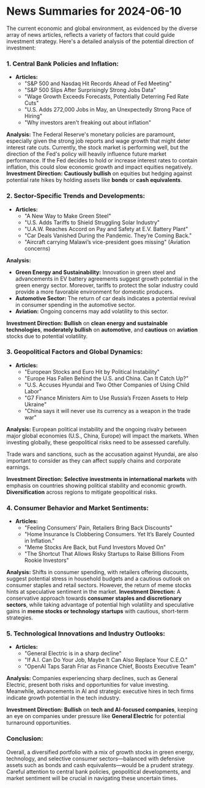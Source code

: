 # News Summaries for 2024-06-10

The current economic and global environment, as evidenced by the diverse array of news articles, reflects a variety of factors that could guide investment strategy. Here's a detailed analysis of the potential direction of investment:

### **1. Central Bank Policies and Inflation:**
   - **Articles:**
       - "S&P 500 and Nasdaq Hit Records Ahead of Fed Meeting"
       - "S&P 500 Slips After Surprisingly Strong Jobs Data"
       - "Wage Growth Exceeds Forecasts, Potentially Deterring Fed Rate Cuts"
       - "U.S. Adds 272,000 Jobs in May, an Unexpectedly Strong Pace of Hiring"
       - "Why investors aren't freaking out about inflation"

   **Analysis:**
   The Federal Reserve's monetary policies are paramount, especially given the strong job reports and wage growth that might deter interest rate cuts. Currently, the stock market is performing well, but the direction of the Fed's policy will heavily influence future market performance. If the Fed decides to hold or increase interest rates to contain inflation, this could slow economic growth and impact equities negatively. 
   **Investment Direction:** **Cautiously bullish** on equities but hedging against potential rate hikes by holding assets like **bonds** or **cash equivalents**.

### **2. Sector-Specific Trends and Developments:**
   - **Articles:**
       - "A New Way to Make Green Steel"
       - "U.S. Adds Tariffs to Shield Struggling Solar Industry"
       - "U.A.W. Reaches Accord on Pay and Safety at E.V. Battery Plant"
       - "Car Deals Vanished During the Pandemic. They’re Coming Back."
       - "Aircraft carrying Malawi’s vice-president goes missing" (Aviation concerns)

   **Analysis:**
   - **Green Energy and Sustainability:** Innovation in green steel and advancements in EV battery agreements suggest growth potential in the green energy sector. Moreover, tariffs to protect the solar industry could provide a more favorable environment for domestic producers.
   - **Automotive Sector:** The return of car deals indicates a potential revival in consumer spending in the automotive sector.
   - **Aviation:** Ongoing concerns may add volatility to this sector.

   **Investment Direction:** **Bullish** on **clean energy and sustainable technologies**, **moderately bullish** on **automotive**, and **cautious** on **aviation** stocks due to potential volatility.

### **3. Geopolitical Factors and Global Dynamics:**
   - **Articles:**
       - "European Stocks and Euro Hit by Political Instability"
       - "Europe Has Fallen Behind the U.S. and China. Can It Catch Up?"
       - "U.S. Accuses Hyundai and Two Other Companies of Using Child Labor"
       - "G7 Finance Ministers Aim to Use Russia’s Frozen Assets to Help Ukraine"
       - "China says it will never use its currency as a weapon in the trade war"

   **Analysis:**
   European political instability and the ongoing rivalry between major global economies (U.S., China, Europe) will impact the markets. When investing globally, these geopolitical risks need to be assessed carefully. 
   
   Trade wars and sanctions, such as the accusation against Hyundai, are also important to consider as they can affect supply chains and corporate earnings.

   **Investment Direction:** **Selective investments in international markets** with emphasis on countries showing political stability and economic growth. **Diversification** across regions to mitigate geopolitical risks.

### **4. Consumer Behavior and Market Sentiments:**
   - **Articles:**
       - "Feeling Consumers’ Pain, Retailers Bring Back Discounts"
       - "Home Insurance Is Clobbering Consumers. Yet It’s Barely Counted in Inflation."
       - "Meme Stocks Are Back, but Fund Investors Moved On"
       - "The Shortcut That Allows Risky Startups to Raise Billions From Rookie Investors"

   **Analysis:**
   Shifts in consumer spending, with retailers offering discounts, suggest potential stress in household budgets and a cautious outlook on consumer staples and retail sectors. However, the return of meme stocks hints at speculative sentiment in the market.
   **Investment Direction:** A conservative approach towards **consumer staples and discretionary sectors**, while taking advantage of potential high volatility and speculative gains in **meme stocks or technology startups** with cautious, short-term strategies.

### **5. Technological Innovations and Industry Outlooks:**
   - **Articles:**
       - "General Electric is in a sharp decline"
       - "If A.I. Can Do Your Job, Maybe It Can Also Replace Your C.E.O."
       - "OpenAI Taps Sarah Friar as Finance Chief, Boosts Executive Team"

   **Analysis:**
   Companies experiencing sharp declines, such as General Electric, present both risks and opportunities for value investing. Meanwhile, advancements in AI and strategic executive hires in tech firms indicate growth potential in the tech industry.
   
   **Investment Direction:** **Bullish** on **tech and AI-focused companies**, keeping an eye on companies under pressure like **General Electric** for potential turnaround opportunities.

### **Conclusion:**
Overall, a diversified portfolio with a mix of growth stocks in green energy, technology, and selective consumer sectors—balanced with defensive assets such as bonds and cash equivalents—would be a prudent strategy. Careful attention to central bank policies, geopolitical developments, and market sentiment will be crucial in navigating these uncertain times.